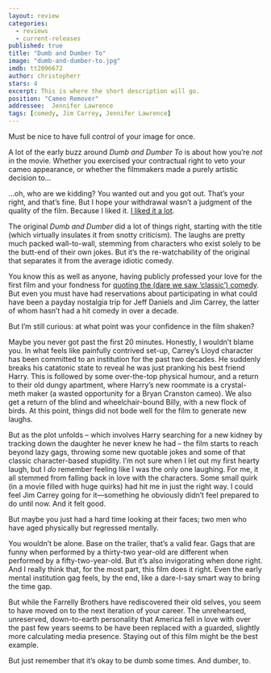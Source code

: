 ```yaml
---
layout: review
categories: 
  - reviews
  - current-releases
published: true
title: "Dumb and Dumber To"
image: "dumb-and-dumber-to.jpg"
imdb: tt2096672
author: christopherr
stars: 4
excerpt: This is where the short description will go.
position: "Cameo Remover"
addressee:  Jennifer Lawrence
tags: [comedy, Jim Carrey, Jennifer Lawrence]
---
```

Must be nice to have full control of your image for once.

A lot of the early buzz around _Dumb and Dumber To_ is about how you’re _not_ in the movie. Whether you exercised your contractual right to veto your cameo appearance, or whether the filmmakers made a purely artistic decision to…

...oh, who are we kidding? You wanted out and you got out. That’s your right, and that’s fine. But I hope your withdrawal wasn’t a judgment of the quality of the film. Because I liked it. [I liked it a lot](https://www.youtube.com/watch?v=28GLa9T2CtI). 

The original _Dumb and Dumber_ did a lot of things right, starting with the title (which virtually insulates it from snotty criticism). The laughs are pretty much packed wall-to-wall, stemming from characters who exist solely to be the butt-end of their own jokes. But it’s the re-watchability of the original that separates it from the average idiotic comedy. 

You know this as well as anyone, having publicly professed your love for the first film and your fondness for [quoting the (dare we saw ‘classic’) comedy](http://www.joe.ie/movies/video-jennifer-lawrence-does-dumb-and-dumber-impression/47027). But even you must have had reservations about participating in what could have been a payday nostalgia trip for Jeff Daniels and Jim Carrey, the latter of whom hasn’t had a hit comedy in over a decade. 

But I’m still curious: at what point was your confidence in the film shaken?

Maybe you never got past the first 20 minutes. Honestly, I wouldn’t blame you. In what feels like painfully contrived set-up, Carrey’s Lloyd character has been committed to an institution for the past two decades. He suddenly breaks his catatonic state to reveal he was just pranking his best friend Harry. This is followed by some over-the-top physical humour, and a return to their old dungy apartment, where Harry’s new roommate is a crystal-meth maker (a wasted opportunity for a Bryan Cranston cameo). We also get a return of the blind and wheelchair-bound Billy, with a new flock of birds. At this point, things did not bode well for the film to generate new laughs.

But as the plot unfolds – which involves Harry searching for a new kidney by tracking down the daughter he never knew he had – the film starts to reach beyond lazy gags, throwing some new quotable jokes and some of that classic character-based stupidity. I’m not sure when I let out my first hearty laugh, but I _do_ remember feeling like I was the only one laughing. For me, it all stemmed from falling back in love with the characters. Some small quirk (in a movie filled with huge quirks) had hit me in just the right way. I could feel Jim Carrey going for it—something he obviously didn’t feel prepared to do until now. And it felt good. 

But maybe you just had a hard time looking at their faces; two men who have aged physically but regressed mentally. 

You wouldn’t be alone. Base on the trailer, that’s a valid fear. Gags that are funny when performed by a thirty-two year-old are different when performed by a fifty-two-year-old. But it’s also invigorating when done right. And I really think that, for the most part, this film does it right. Even the early mental institution gag feels, by the end, like a dare-I-say smart way to bring the time gap. 

But while the Farrelly Brothers have rediscovered their old selves, you seem to have moved on to the next iteration of your career.  The unrehearsed, unreserved, down-to-earth personality that America fell in love with over the past few years seems to be have been replaced with a guarded, slightly more calculating media presence. Staying out of this film might be the best example. 

But just remember that it’s okay to be dumb some times. And dumber, to.
